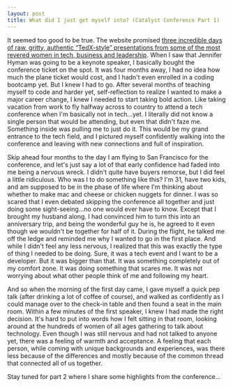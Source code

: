 ```yaml
---
layout: post
title: What did I just get myself into? (Catalyst Conference Part 1)
---
```

It seemed too good to be true.  The website promised [three incredible days of raw, gritty, authentic “TedX-style” presentations from some of the most revered women in tech, business and leadership](http://catalystsf.girlsintech.org/).  When I saw that Jennifer Hyman was going to be a keynote speaker, I basically bought the conference ticket on the spot.  It was four months away, I had no idea how much the plane ticket would cost, and I hadn't even enrolled in a coding bootcamp yet.  But I knew I had to go.  After several months of teaching myself to code and harder yet, self-reflection to realize I wanted to make a major career change, I knew I needed to start taking bold action.  Like taking vacation from work to fly halfway across to country to attend a tech conference when I'm basically not in tech...yet.  I literally did not know a single person that would be attending, but even that didn't faze me.  Something inside was pulling me to just do it.  This would be my grand entrance to the tech field, and I pictured myself confidently walking into the conference and leaving with new connections and full of inspiration.

Skip ahead four months to the day I am flying to San Francisco for the conference, and let's just say a lot of that early confidence had faded into me being a nervous wreck.  I didn't quite have buyers remorse, but I did feel a little ridiculous.  Who was I to do something like this?  I'm 31, have two kids, and am supposed to be in the phase of life where I'm thinking about whether to make mac and cheese or chicken nuggets for dinner.  I was so scared that I even debated skipping the conference all together and just doing some sight-seeing...no one would ever have to know.  Except that I brought my husband along.  I had convinced him to turn this into an anniversary trip, and being the wonderful guy he is, he agreed to it even though we wouldn't be together for half of it.  During the flight, he talked me off the ledge and reminded me why I wanted to go in the first place.  And while I didn't feel any less nervous, I realized that this was exactly the type of thing I needed to be doing.  Sure, it was a tech event and I want to be a developer.  But it was bigger than that.  It was something completely out of my comfort zone.  It was doing something that scares me.  It was not worrying about what other people think of me and following my heart.

And so when the morning of the first day came, I gave myself a quick pep talk (after drinking a lot of coffee of course), and walked as confidently as I could manage over to the check-in table and then found a seat in the main room.  Within a few minutes of the first speaker, I knew I had made the right decision.  It's hard to put into words how I felt sitting in that room, looking around at the hundreds of women of all ages gathering to talk about technology.  Even though I was still nervous and had not talked to anyone yet, there was a feeling of warmth and acceptance.  A feeling that each person, while coming with unique backgrounds and experiences, was there less because of the differences and mostly because of the common thread that connected all of us together.

Stay tuned for part 2 where I share some highlights from the conference...
